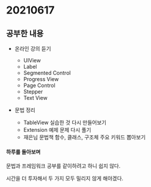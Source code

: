 # 20210617

## 공부한 내용
+ 온라인 강의 듣기
  - UIView
  - Label
  - Segmented Control
  - Progress View
  - Page Control
  - Stepper
  - Text View
  
+ 문법 정리
  - TableView 실습한 것 다시 만들어보기
  - Extension 예제 문제 다시 풀기
  - 재은님 문법책 함수, 클래스, 구조체 주요 키워드 뽑아보기

#### 하루를 돌아보며
문법과 프레임워크 공부를 같이하려고 하니 쉽지 않다.

시간을 더 투자해서 두 가지 모두 밀리지 않게 해야겠다.
